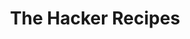 ---
title: The Hacker Recipes
description: This project is aimed at providing technical guides on various hacking topics. The most advanced topics are Active Directory and Web services. Other topics will be added. The ultimate goal is centralize all hacking techniques.
url: https://www.thehacker.recipes/
image:
    # url: '/assets/images/cafe.png'
    # alt: 'Cafe'
tags: ['active-directory', 'learn', 'redteam', 'windows']
pubDate: 2023-12-04
draft: false
---